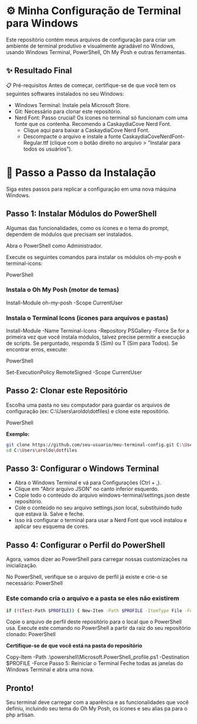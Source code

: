 # ⚙️ Minha Configuração de Terminal para Windows
Este repositório contém meus arquivos de configuração para criar um ambiente de terminal produtivo e visualmente agradável no Windows, usando Windows Terminal, PowerShell, Oh My Posh e outras ferramentas.

## ✨ Resultado Final
📋 Pré-requisitos
Antes de começar, certifique-se de que você tem os seguintes softwares instalados no seu Windows:

- Windows Terminal: Instale pela Microsoft Store.
- Git: Necessário para clonar este repositório.
- Nerd Font: Passo crucial! Os ícones no terminal só funcionam com uma fonte que os contenha. Recomendo a CaskaydiaCove Nerd Font.
    - Clique aqui para baixar a CaskaydiaCove Nerd Font.
    - Descompacte o arquivo e instale a fonte CaskaydiaCoveNerdFont-Regular.ttf (clique com o botão direito no arquivo > "Instalar para todos os usuários").

# 🚀 Passo a Passo da Instalação
Siga estes passos para replicar a configuração em uma nova máquina Windows.

## Passo 1: Instalar Módulos do PowerShell
Algumas das funcionalidades, como os ícones e o tema do prompt, dependem de módulos que precisam ser instalados.

Abra o PowerShell como Administrador.

Execute os seguintes comandos para instalar os módulos oh-my-posh e terminal-icons:

PowerShell

### Instala o Oh My Posh (motor de temas)
Install-Module oh-my-posh -Scope CurrentUser

### Instala o Terminal Icons (ícones para arquivos e pastas)
Install-Module -Name Terminal-Icons -Repository PSGallery -Force
Se for a primeira vez que você instala módulos, talvez precise permitir a execução de scripts. Se perguntado, responda S (Sim) ou T (Sim para Todos). Se encontrar erros, execute:

PowerShell

Set-ExecutionPolicy RemoteSigned -Scope CurrentUser
## Passo 2: Clonar este Repositório
Escolha uma pasta no seu computador para guardar os arquivos de configuração (ex: C:\Users\aroldo\dotfiles) e clone este repositório.

PowerShell

__Exemplo:__
```bash
git clone https://github.com/seu-usuario/meu-terminal-config.git C:\Users\aroldo\dotfiles
cd C:\Users\aroldo\dotfiles
```

## Passo 3: Configurar o Windows Terminal
- Abra o Windows Terminal e vá para Configurações (Ctrl + ,).
- Clique em "Abrir arquivo JSON" no canto inferior esquerdo.
- Copie todo o conteúdo do arquivo windows-terminal/settings.json deste repositório.
- Cole o conteúdo no seu arquivo settings.json local, substituindo tudo que estava lá. Salve e feche.
- Isso irá configurar o terminal para usar a Nerd Font que você instalou e aplicar seu esquema de cores.


## Passo 4: Configurar o Perfil do PowerShell
Agora, vamos dizer ao PowerShell para carregar nossas customizações na inicialização.

No PowerShell, verifique se o arquivo de perfil já existe e crie-o se necessário:
PowerShell

### Este comando cria o arquivo e a pasta se eles não existirem
```bash 
if (!(Test-Path $PROFILE)) { New-Item -Path $PROFILE -ItemType File -Force } 
```
Copie o arquivo de perfil deste repositório para o local que o PowerShell usa. Execute este comando no PowerShell a partir da raiz do seu repositório clonado:
PowerShell

__Certifique-se de que você está na pasta do repositório__

Copy-Item -Path .\powershell\Microsoft.PowerShell_profile.ps1 -Destination $PROFILE -Force
Passo 5: Reiniciar o Terminal
Feche todas as janelas do Windows Terminal e abra uma nova.

## Pronto! 
Seu terminal deve carregar com a aparência e as funcionalidades que você definiu, incluindo seu tema do Oh My Posh, os ícones e seu alias pa para o php artisan.